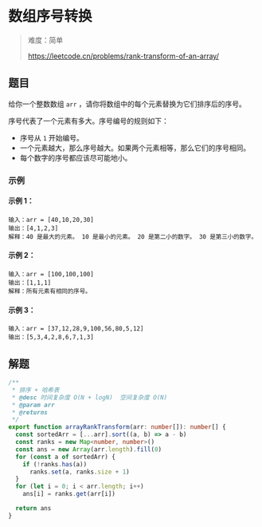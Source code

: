 # 数组序号转换

> 难度：简单
>
> https://leetcode.cn/problems/rank-transform-of-an-array/

## 题目

给你一个整数数组 `arr` ，请你将数组中的每个元素替换为它们排序后的序号。

序号代表了一个元素有多大。序号编号的规则如下：

- 序号从 `1` 开始编号。
- 一个元素越大，那么序号越大。如果两个元素相等，那么它们的序号相同。
- 每个数字的序号都应该尽可能地小。
 
### 示例

#### 示例 1：

```
输入：arr = [40,10,20,30]
输出：[4,1,2,3]
解释：40 是最大的元素。 10 是最小的元素。 20 是第二小的数字。 30 是第三小的数字。
```

#### 示例 2：

```
输入：arr = [100,100,100]
输出：[1,1,1]
解释：所有元素有相同的序号。
```

#### 示例 3：

```
输入：arr = [37,12,28,9,100,56,80,5,12]
输出：[5,3,4,2,8,6,7,1,3]
```

## 解题

```ts 
/**
 * 排序 + 哈希表
 * @desc 时间复杂度 O(N + logN)  空间复杂度 O(N)
 * @param arr
 * @returns
 */
export function arrayRankTransform(arr: number[]): number[] {
  const sortedArr = [...arr].sort((a, b) => a - b)
  const ranks = new Map<number, number>()
  const ans = new Array(arr.length).fill(0)
  for (const a of sortedArr) {
    if (!ranks.has(a))
      ranks.set(a, ranks.size + 1)
  }
  for (let i = 0; i < arr.length; i++)
    ans[i] = ranks.get(arr[i])

  return ans
}
```